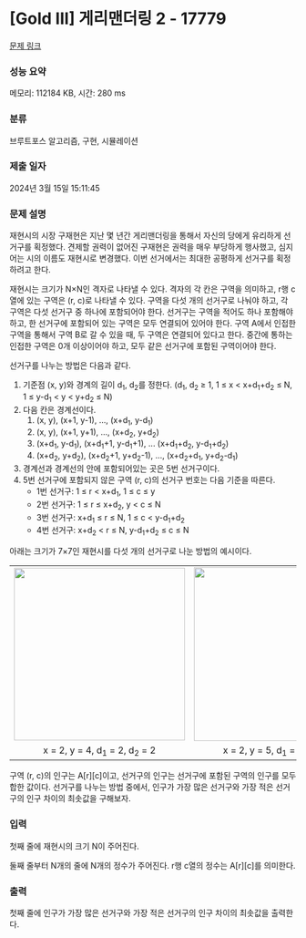# [Gold III] 게리맨더링 2 - 17779 

[문제 링크](https://www.acmicpc.net/problem/17779) 

### 성능 요약

메모리: 112184 KB, 시간: 280 ms

### 분류

브루트포스 알고리즘, 구현, 시뮬레이션

### 제출 일자

2024년 3월 15일 15:11:45

### 문제 설명

<p>재현시의 시장 구재현은 지난 몇 년간 게리맨더링을 통해서 자신의 당에게 유리하게 선거구를 획정했다. 견제할 권력이 없어진 구재현은 권력을 매우 부당하게 행사했고, 심지어는 시의 이름도 재현시로 변경했다. 이번 선거에서는 최대한 공평하게 선거구를 획정하려고 한다.</p>

<p>재현시는 크기가 N×N인 격자로 나타낼 수 있다. 격자의 각 칸은 구역을 의미하고, r행 c열에 있는 구역은 (r, c)로 나타낼 수 있다. 구역을 다섯 개의 선거구로 나눠야 하고, 각 구역은 다섯 선거구 중 하나에 포함되어야 한다. 선거구는 구역을 적어도 하나 포함해야 하고, 한 선거구에 포함되어 있는 구역은 모두 연결되어 있어야 한다. 구역 A에서 인접한 구역을 통해서 구역 B로 갈 수 있을 때, 두 구역은 연결되어 있다고 한다. 중간에 통하는 인접한 구역은 0개 이상이어야 하고, 모두 같은 선거구에 포함된 구역이어야 한다.</p>

<p>선거구를 나누는 방법은 다음과 같다.</p>

<ol>
	<li>기준점 (x, y)와 경계의 길이 d<sub>1</sub>, d<sub>2</sub>를 정한다. (d<sub>1</sub>, d<sub>2</sub> ≥ 1, 1 ≤ x < x+d<sub>1</sub>+d<sub>2</sub> ≤ N, 1 ≤ y-d<sub>1</sub> < y < y+d<sub>2</sub> ≤ N)</li>
	<li>다음 칸은 경계선이다.
	<ol>
		<li>(x, y), (x+1, y-1), ..., (x+d<sub>1</sub>, y-d<sub>1</sub>)</li>
		<li>(x, y), (x+1, y+1), ..., (x+d<sub>2</sub>, y+d<sub>2</sub>)</li>
		<li>(x+d<sub>1</sub>, y-d<sub>1</sub>), (x+d<sub>1</sub>+1, y-d<sub>1</sub>+1), ... (x+d<sub>1</sub>+d<sub>2</sub>, y-d<sub>1</sub>+d<sub>2</sub>)</li>
		<li>(x+d<sub>2</sub>, y+d<sub>2</sub>), (x+d<sub>2</sub>+1, y+d<sub>2</sub>-1), ..., (x+d<sub>2</sub>+d<sub>1</sub>, y+d<sub>2</sub>-d<sub>1</sub>)</li>
	</ol>
	</li>
	<li>경계선과 경계선의 안에 포함되어있는 곳은 5번 선거구이다.</li>
	<li>5번 선거구에 포함되지 않은 구역 (r, c)의 선거구 번호는 다음 기준을 따른다.
	<ul>
		<li>1번 선거구: 1 ≤ r < x+d<sub>1</sub>, 1 ≤ c ≤ y</li>
		<li>2번 선거구: 1 ≤ r ≤ x+d<sub>2</sub>, y < c ≤ N</li>
		<li>3번 선거구: x+d<sub>1</sub> ≤ r ≤ N, 1 ≤ c < y-d<sub>1</sub>+d<sub>2</sub></li>
		<li>4번 선거구: x+d<sub>2</sub> < r ≤ N, y-d<sub>1</sub>+d<sub>2</sub> ≤ c ≤ N</li>
	</ul>
	</li>
</ol>

<p>아래는 크기가 7×7인 재현시를 다섯 개의 선거구로 나눈 방법의 예시이다.</p>

<table class="table table-bordered" style="width: 100%;">
	<tbody>
		<tr>
			<td style="width: 33%; text-align: center;"><img alt="" src="" style="width: 300px; height: 303px;"></td>
			<td style="width: 33%; text-align: center;"><img alt="" src="" style="width: 300px; height: 305px;"></td>
			<td style="width: 34%; text-align: center;"><img alt="" src="" style="width: 300px; height: 302px;"></td>
		</tr>
		<tr>
			<td style="width: 33%; text-align: center;">x = 2, y = 4, d<sub>1</sub> = 2, d<sub>2</sub> = 2</td>
			<td style="width: 33%; text-align: center;">x = 2, y = 5, d<sub>1</sub> = 3, d<sub>2</sub> = 2</td>
			<td style="width: 34%; text-align: center;">x = 4, y = 3, d<sub>1</sub> = 1, d<sub>2</sub> = 1</td>
		</tr>
	</tbody>
</table>

<p>구역 (r, c)의 인구는 A[r][c]이고, 선거구의 인구는 선거구에 포함된 구역의 인구를 모두 합한 값이다. 선거구를 나누는 방법 중에서, 인구가 가장 많은 선거구와 가장 적은 선거구의 인구 차이의 최솟값을 구해보자.</p>

### 입력 

 <p>첫째 줄에 재현시의 크기 N이 주어진다.</p>

<p>둘째 줄부터 N개의 줄에 N개의 정수가 주어진다. r행 c열의 정수는 A[r][c]를 의미한다.</p>

### 출력 

 <p>첫째 줄에 인구가 가장 많은 선거구와 가장 적은 선거구의 인구 차이의 최솟값을 출력한다.</p>

